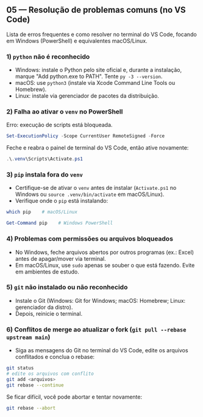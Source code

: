 ## 05 — Resolução de problemas comuns (no VS Code)

Lista de erros frequentes e como resolver no terminal do VS Code, focando em Windows (PowerShell) e equivalentes macOS/Linux.

### 1) `python` não é reconhecido

- Windows: instale o Python pelo site oficial e, durante a instalação, marque "Add python.exe to PATH". Tente `py -3 --version`.
- macOS: use `python3` (instale via Xcode Command Line Tools ou Homebrew).
- Linux: instale via gerenciador de pacotes da distribuição.

### 2) Falha ao ativar o `venv` no PowerShell

Erro: execução de scripts está bloqueada.

```powershell
Set-ExecutionPolicy -Scope CurrentUser RemoteSigned -Force
```

Feche e reabra o painel de terminal do VS Code, então ative novamente:

```powershell
.\.venv\Scripts\Activate.ps1
```

### 3) `pip` instala fora do `venv`

- Certifique-se de ativar o `venv` antes de instalar (`Activate.ps1` no Windows ou `source .venv/bin/activate` em macOS/Linux).
- Verifique onde o `pip` está instalando:

```bash
which pip    # macOS/Linux
```

```powershell
Get-Command pip    # Windows PowerShell
```

### 4) Problemas com permissões ou arquivos bloqueados

- No Windows, feche arquivos abertos por outros programas (ex.: Excel) antes de apagar/mover via terminal.
- Em macOS/Linux, use `sudo` apenas se souber o que está fazendo. Evite em ambientes de estudo.

### 5) `git` não instalado ou não reconhecido

- Instale o Git (Windows: Git for Windows; macOS: Homebrew; Linux: gerenciador da distro).
- Depois, reinicie o terminal.

### 6) Conflitos de merge ao atualizar o fork (`git pull --rebase upstream main`)

- Siga as mensagens do Git no terminal do VS Code, edite os arquivos conflitados e conclua o rebase:

```bash
git status
# edite os arquivos com conflito
git add <arquivos>
git rebase --continue
```

Se ficar difícil, você pode abortar e tentar novamente:

```bash
git rebase --abort
```


